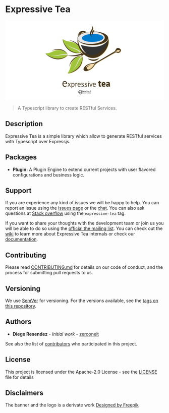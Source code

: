 # Expressive Tea
![Expressive Tea](./banner.png "Expressive Tea")
> A Typescript library to create RESTful Services.

## Description
Expressive Tea is a simple library which allow to generate RESTful services with Typescript over Expressjs.

## Packages
* **Plugin:** A Plugin Engine to extend current projects with user flavored configurations and business logic.  

## Support
If you are experience any kind of issues we will be happy to help. You can report an issue using the [issues page](https://gitlab.com/zero-oneit/open-source/expressive-tea/issues) or the [chat](https://gitter.im/Zero-OneiT/expresive-tea). You can also ask questions at [Stack overflow](http://stackoverflow.com/tags/expressive-tea) using the `expressive-tea` tag.

If you want to share your thoughts with the development team or join us you will be able to do so using the [official the mailing list](https://groups.google.com/forum/#!forum/expressive-tea/). You can check out the
[wiki](https://github.com/Zero-OneiT/expresive-tea/blob/develop/README.md) to learn more about Expressive Tea internals or check our [documentation](https://zero-oneit.github.io/expresive-tea/).


## Contributing

Please read [CONTRIBUTING.md](CONTRIBUTING.md) for details on our code of conduct, and the process for submitting pull requests to us.

## Versioning

We use [SemVer](http://semver.org/) for versioning. For the versions available, see the [tags on this repository](https://gitlab.com/zero-oneit/open-source/expressive-tea/-/tags). 

## Authors

* **Diego Resendez** - *Initial work* - [zerooneit](https://github.com/zerooneit)

See also the list of [contributors](https://gitlab.com/zero-oneit/open-source/expressive-tea/-/graphs/master) who participated in this project.

## License

This project is licensed under the Apache-2.0 License - see the [LICENSE](LICENSE) file for details

## Disclaimers
The banner and the logo is a derivate work [Designed by Freepik](http://www.freepik.com)

